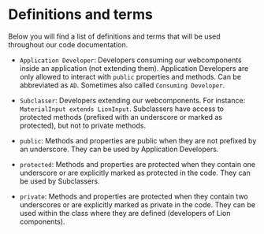 # Definitions and terms
Below you will find a list of definitions and terms that will be used throughout our code
documentation.

- `Application Developer`:
Developers consuming our webcomponents inside an application (not extending them).
Application Developers are only allowed to interact with `public` properties and methods.
Can be abbreviated as `AD`. Sometimes also called `Consuming Developer`.

- `Subclasser`:
Developers extending our webcomponents. For instance: `MaterialInput extends LionInput`.
Subclassers have access to protected methods (prefixed with an underscore or marked as protected),
but not to private methods.

<!-- TODO: extend these docs with those written before -->
- `public`:
Methods and properties are public when they are not prefixed by an underscore.
They can be used by Application Developers.
<!-- TODO: remove underscores where needed --->
- `protected`:
Methods and properties are protected when they contain one underscore or are explicitly marked as
protected in the code.
They can be used by Subclassers.

- `private`:
Methods and properties are protected when they contain two underscores  or are explicitly marked as
private in the code.
They can be used within the class where they are defined (developers of Lion components).

